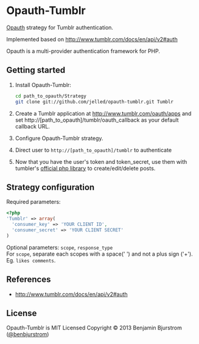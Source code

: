 Opauth-Tumblr
================
[Opauth][1] strategy for Tumblr authentication.

Implemented based on http://www.tumblr.com/docs/en/api/v2#auth

Opauth is a multi-provider authentication framework for PHP.

Getting started
----------------
1. Install Opauth-Tumblr:
   ```bash
   cd path_to_opauth/Strategy
   git clone git://github.com/jelled/opauth-tumblr.git Tumblr
   ```

2. Create a Tumblr application at http://www.tumblr.com/oauth/apps and set http://[path_to_opauth]/tumblr/oauth_callback as your default callback URL.

3. Configure Opauth-Tumblr strategy.

4. Direct user to `http://[path_to_opauth]/tumblr` to authenticate

5. Now that you have the user's token and token_secret, use them with tumbler's [official php library][3] to create/edit/delete posts.

Strategy configuration
----------------------

Required parameters:

```php
<?php
'Tumblr' => array(
  'consumer_key' => 'YOUR CLIENT ID',
  'consumer_secret' => 'YOUR CLIENT SECRET'
)
```

Optional parameters:
`scope`, `response_type`  
For `scope`, separate each scopes with a space(' ') and not a plus sign ('+'). Eg. `likes comments`.


References
----------
- http://www.tumblr.com/docs/en/api/v2#auth

License
---------
Opauth-Tumblr is MIT Licensed
Copyright © 2013 Benjamin Bjurstrom ([@benbjurstrom][2])

[1]: https://github.com/opauth/opauth
[2]: http://twitter.com/benbjurstrom
[3]: https://github.com/tumblr/tumblr.php